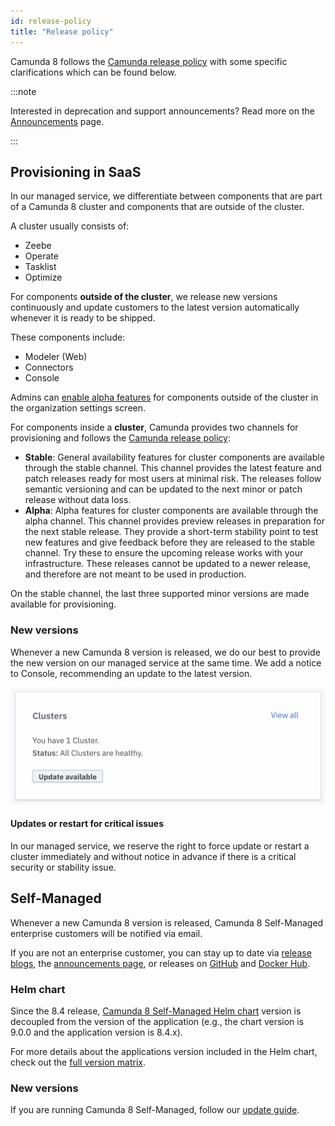 ```yaml
---
id: release-policy
title: "Release policy"
---
```


Camunda 8 follows the [Camunda release policy](https://camunda.com/release-policy/) with some specific clarifications which can be found below.

:::note

Interested in deprecation and support announcements? Read more on the [Announcements](announcements.md) page.

:::

## Provisioning in SaaS

In our managed service, we differentiate between components that are part of a Camunda 8 cluster and components that are outside of the cluster.

A cluster usually consists of:

- Zeebe
- Operate
- Tasklist
- Optimize

For components **outside of the cluster**, we release new versions continuously and update customers to the latest version automatically whenever it is ready to be shipped.

These components include:

- Modeler (Web)
- Connectors
- Console

Admins can [enable alpha features](/docs/components/console/manage-organization/enable-alpha-features.md) for components outside of the cluster in the organization settings screen.

For components inside a **cluster**, Camunda provides two channels for provisioning and follows the [Camunda release policy](https://camunda.com/release-policy/):

- **Stable**: General availability features for cluster components are available through the stable channel. This channel provides the latest feature and patch releases ready for most users at minimal risk. The releases follow semantic versioning and can be updated to the next minor or patch release without data loss.
- **Alpha**: Alpha features for cluster components are available through the alpha channel. This channel provides preview releases in preparation for the next stable release. They provide a short-term stability point to test new features and give feedback before they are released to the stable channel. Try these to ensure the upcoming release works with your infrastructure. These releases cannot be updated to a newer release, and therefore are not meant to be used in production.

On the stable channel, the last three supported minor versions are made available for provisioning.

### New versions

Whenever a new Camunda 8 version is released, we do our best to provide the new version on our managed service at the same time. We add a notice to Console, recommending an update to the latest version.

![Console with notice to update the cluster in Camunda 8 SaaS](img/update-console.png)

#### Updates or restart for critical issues

In our managed service, we reserve the right to force update or restart a cluster immediately and without notice in advance if there is a critical security or stability issue.

## Self-Managed

Whenever a new Camunda 8 version is released, Camunda 8 Self-Managed enterprise customers will be notified via email.

If you are not an enterprise customer, you can stay up to date via [release blogs](https://camunda.com/blog/category/release-notes/), the [announcements page](/reference/announcements.md), or releases on [GitHub](https://github.com/camunda) and [Docker Hub](https://hub.docker.com/u/camunda).

### Helm chart

Since the 8.4 release, [Camunda 8 Self-Managed Helm chart](https://artifacthub.io/packages/helm/camunda/camunda-platform) version is decoupled from the version of the application (e.g., the chart version is 9.0.0 and the application version is 8.4.x).

For more details about the applications version included in the Helm chart, check out the [full version matrix](https://helm.camunda.io/camunda-platform/version-matrix/).

### New versions

If you are running Camunda 8 Self-Managed, follow our [update guide](/self-managed/operational-guides/update-guide/introduction.md).
